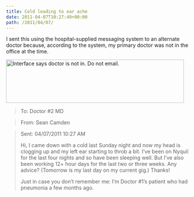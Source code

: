 ```yaml
---
title: Cold leading to ear ache
date: 2011-04-07T10:27:49+00:00
path: /2011/04/07/
---
```

I sent this using the hospital-supplied messaging system to an alternate doctor because, according to the system, my primary doctor was not in the office at the time.

<img src="http://www.seancamden.com/wp-content/uploads/2011/04/Screen-shot-2011-04-13-at-11.26.18-AM.jpg" alt="Interface says doctor is not in. Do not email." title="Screen-shot-2011-04-13-at-11.26.18-AM" width="485" height="118" class="alignnone size-full wp-image-354" srcset="http://seancamden.cosm/wp-content/uploads/2011/04/Screen-shot-2011-04-13-at-11.26.18-AM.jpg 485w, http://seancamden.cosm/wp-content/uploads/2011/04/Screen-shot-2011-04-13-at-11.26.18-AM-300x72.jpg 300w" sizes="(max-width: 485px) 100vw, 485px" />

> To: Doctor #2 MD
  
> From: Sean Camden
  
> Sent: 04/07/2011 10:27 AM
> 
> Hi, I came down with a cold last Sunday night and now my head is clogging up and my left ear starting to throb a bit. I&#8217;ve been on Nyquil for the last four nights and so have been sleeping well. But I&#8217;ve also been working 12+ hour days for the last two or three weeks. Any advice? (Tomorrow is my last day on my current gig.) Thanks!
> 
> Just in case you don&#8217;t remember me: I&#8217;m Doctor #1&#8217;s patient who had pneumonia a few months ago.